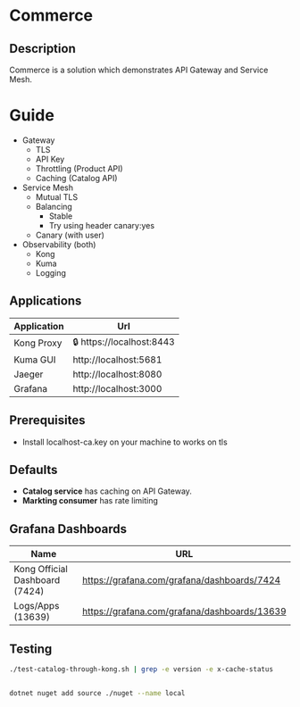 # Commerce 

## Description
Commerce is a solution which demonstrates API Gateway and Service Mesh.

# Guide
- Gateway
    - TLS
    - API Key
    - Throttling (Product API)
    - Caching (Catalog API)
- Service Mesh
    - Mutual TLS
    - Balancing
        - Stable
        - Try using header canary:yes
    - Canary (with user)
- Observability (both)
    - Kong
    - Kuma
    - Logging


## Applications

Application|Url
-|-
Kong Proxy|:lock: https://localhost:8443
Kuma GUI|http://localhost:5681
Jaeger|http://localhost:8080
Grafana|http://localhost:3000

## Prerequisites
- Install localhost-ca.key on your machine to works on tls


## Defaults
- **Catalog service** has caching on API Gateway.
- **Markting consumer** has rate limiting

## Grafana Dashboards 
Name|URL
-|-
Kong Official Dashboard (7424)|https://grafana.com/grafana/dashboards/7424 
Logs/Apps (13639)|https://grafana.com/grafana/dashboards/13639 


## Testing 
```sh
./test-catalog-through-kong.sh | grep -e version -e x-cache-status


dotnet nuget add source ./nuget --name local
